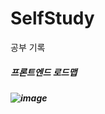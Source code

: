 # SelfStudy
공부 기록

##### 프론트엔드 로드맵

##### ![image](https://user-images.githubusercontent.com/81904356/131963163-a2869d14-9f12-4a20-be08-6047230cce7e.png)
